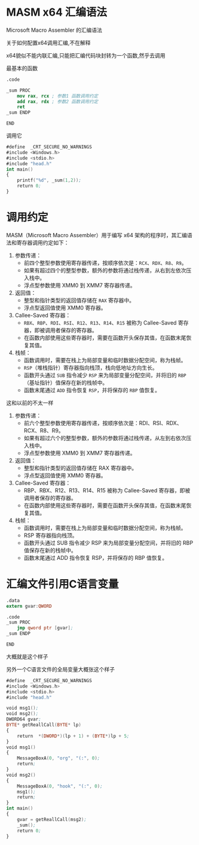 # MASM x64 汇编语法

Microsoft Macro Assembler 的汇编语法

关于如何配置x64调用汇编,不在解释

x64貌似不能内联汇编,只能把汇编代码块封转为一个函数,然乎去调用

最基本的函数

```nasm
.code

_sum PROC
    mov rax, rcx ; 参数1 函数调用约定
    add rax, rdx ; 参数2 函数调用约定
    ret
_sum ENDP

END
```

调用它

```nasm
#define  _CRT_SECURE_NO_WARNINGS
#include <Windows.h>
#include <stdio.h>
#include "head.h"
int main()
{   
	printf("%d", _sum(1,2));
	return 0;
}
```

# 调用约定

MASM（Microsoft Macro Assembler）用于编写 x64 架构的程序时，其汇编语法和寄存器调用约定如下：

1. 参数传递：
    - 前四个整型参数使用寄存器传递，按顺序依次是：`RCX`、`RDX`、`R8`、`R9`。
    - 如果有超过四个的整型参数，额外的参数将通过栈传递，从右到左依次压入栈中。
    - 浮点型参数使用 XMM0 到 XMM7 寄存器传递。
2. 返回值：
    - 整型和指针类型的返回值存储在 `RAX` 寄存器中。
    - 浮点型返回值使用 XMM0 寄存器。
3. Callee-Saved 寄存器：
    - `RBX`、`RBP`、`RDI`、`RSI`、`R12`、`R13`、`R14`、`R15` 被称为 Callee-Saved 寄存器，即被调用者保存的寄存器。
    - 在函数内部使用这些寄存器时，需要在函数开头保存其值，在函数末尾恢复其值。
4. 栈帧：
    - 函数调用时，需要在栈上为局部变量和临时数据分配空间，称为栈帧。
    - `RSP`（堆栈指针）寄存器指向栈顶，栈向低地址方向生长。
    - 函数开头通过 `SUB` 指令减少 `RSP` 来为局部变量分配空间，并将旧的 `RBP`（基址指针）值保存在新的栈帧中。
    - 函数末尾通过 `ADD` 指令恢复 `RSP`，并将保存的 `RBP` 值恢复。
    

这和以前的不太一样

1. 参数传递：
    - 前六个整型参数使用寄存器传递，按顺序依次是：RDI、RSI、RDX、RCX、R8、R9。
    - 如果有超过六个的整型参数，额外的参数将通过栈传递，从左到右依次压入栈中。
    - 浮点型参数使用 XMM0 到 XMM7 寄存器传递。
2. 返回值：
    - 整型和指针类型的返回值存储在 RAX 寄存器中。
    - 浮点型返回值使用 XMM0 寄存器。
3. Callee-Saved 寄存器：
    - RBP、RBX、R12、R13、R14、R15 被称为 Callee-Saved 寄存器，即被调用者保存的寄存器。
    - 在函数内部使用这些寄存器时，需要在函数开头保存其值，在函数末尾恢复其值。
4. 栈帧：
    - 函数调用时，需要在栈上为局部变量和临时数据分配空间，称为栈帧。
    - RSP 寄存器指向栈顶。
    - 函数开头通过 SUB 指令减少 RSP 来为局部变量分配空间，并将旧的 RBP 值保存在新的栈帧中。
    - 函数末尾通过 ADD 指令恢复 RSP，并将保存的 RBP 值恢复。
    

# 汇编文件引用C语言变量

```nasm
.data
extern gvar:QWORD

.code
_sum PROC
    jmp qword ptr [gvar];
_sum ENDP

END
```

大概就是这个样子

另外一个C语言文件的全局变量大概张这个样子

```nasm
#define  _CRT_SECURE_NO_WARNINGS
#include <Windows.h>
#include <stdio.h>
#include "head.h"

void msg1();
void msg2();
DWORD64 gvar;
BYTE* getReallCall(BYTE* lp)
{
	return  *(DWORD*)(lp + 1) + (BYTE*)lp + 5;
}
void msg1()
{
	MessageBoxA(0, "org", "(:", 0);
	return;
}
void msg2()
{
	MessageBoxA(0, "hook", "(:", 0);
	msg1();
	return;
}
int main()
{
	gvar = getReallCall(msg2);
	_sum();
	return 0;
}
```